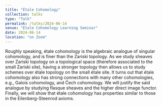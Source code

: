 ```yaml
---
title: "Étale Cohomology"
collection: talks
type: "Talk"
permalink: /talks/2024-06-14
venue: "Étale Cohomology Learning Seminar"
date: 2024-06-14
location: "on Zoom"
---
```


Roughly speaking, étale cohomology is the algebraic analogue of singular cohomology, and is finer than the Zariski topology. As we study sheaves over Zariski topology on a topological space (therefore associated to the small Zariski site), having a stronger topology then allows us to study schemes over étale topology on the small étale site. It turns out that étale cohomology also has strong connections with many other cohomologies, e.g., Galois cohomology, and Čech cohomology. We will justify the said analogue by studying flasque sheaves and the higher direct image functor. Finally, we will show that étale cohomology has properties similar to those in the Eilenberg-Steenrod axioms. 
